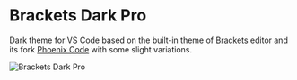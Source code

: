 # Brackets Dark Pro

Dark theme for VS Code based on the built-in theme of [Brackets](https://brackets.io) editor and its fork [Phoenix Code](https://phcode.io) with some slight variations.

![Brackets Dark Pro](https://raw.githubusercontent.com/skabeche/vscode-brackets-dark-pro/main/images/brackets-dark-pro.png)

